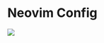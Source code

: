 # Neovim Config
<img src="https://github.com/user-attachments/assets/f9fd81a8-9e95-46d7-96ba-e9fca8a17870"/>

